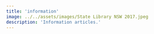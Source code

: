 ```yaml
---
title: 'information'
image: ../../assets/images/State Library NSW 2017.jpeg
description: 'Information articles.'
---
```

